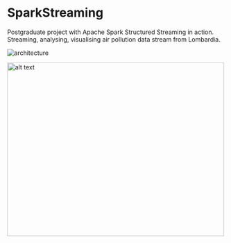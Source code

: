 # SparkStreaming
Postgraduate project with Apache Spark Structured Streaming in action. Streaming, analysing, visualising air pollution data stream from Lombardia.



![architecture](https://github.com/tomaszkubat/SparkStreaming/tree/master/doc/fin/architecture.png)

<img src="https://github.com/tomaszkubat/SparkStreaming/tree/master/doc/fin/architecture.png" alt="alt text" width="500" height="400">

